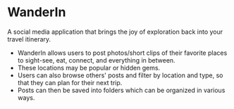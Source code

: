 
# WanderIn

A social media application that brings the joy of exploration back into your travel itinerary.

- WanderIn allows users to post photos/short clips of their favorite places to sight-see, eat, connect, and everything in between.
- These locations may be popular or hidden gems. 
- Users can also browse others' posts and filter by location and type, so that they can plan for their next trip.
- Posts can then be saved into folders which can be organized in various ways.
